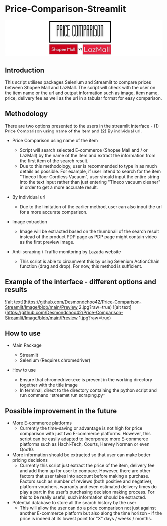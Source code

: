 # Price-Comparison-Streamlit

![alt text](https://github.com/Desmondchoo42/Price-Comparison-Streamlit/blob/main/Streamlit.jpg?raw=true)

## Introduction

This script utilises packages Selenium and Streamlit to compare prices between Shopee Mall and LazMall. The script will check with the user on the item name or the url and output information such as image, item name, price, delivery fee as well as the url in a tabular format for easy comparison. 

## Methodology

There are two options presented to the users in the streamlit interface - (1) Price Comparison using name of the item and (2) By individual url. 

* Price Comparison using name of the item
  * Script will search selected E-commerce (Shopee Mall and / or LazMall) by the name of the item and extract the information from the first item of the search result. 
  * Due to this methodology, user is recommended to type in as much details as possible. For example, if user intend to search for the item "Tineco Ifloor Cordless Vacuum", user should input the entire string into the text input rather than just entering "Tineco vacuum cleaner" in order to get a more accurate result. 

* By individual url
  * Due to the limitation of the earlier method, user can also input the url for a more accurate comparison.   

* Image extraction
  * Image will be extracted based on the thumbnail of the search result instead of the product PDP page as PDP page might contain video as the first preview image.

* Anti-scraping / Traffic monitoring by Lazada website
  * This script is able to circumvent this by using Selenium ActionChain function (drag and drop). For now, this method is sufficient.    

## Example of the interface - different options and results
![alt text](https://github.com/Desmondchoo42/Price-Comparison-Streamlit/Image/blob/main/Preview 2.jpg?raw=true)
![alt text](https://github.com/Desmondchoo42/Price-Comparison-Streamlit/Image/blob/main/Preview 1.jpg?raw=true)

## How to use

* Main Package
  * Streamlit
  * Selenium (Requires chromedriver)

* How to use
  * Ensure that chromedriver.exe is present in the working directory together with the title image
  * In terminal, direct to the directory containing the python script and run command "streamlit run scraping.py"    

## Possible improvement in the future

* More E-commerce platforms
  * Currently the time-saving or advantage is not high for price comparison with just two E-commerce platforms. However, this script can be easily adapted to incorporate more E-commerce platforms such as Hachi-Tech, Courts, Harvey Norman or even Qoo10. 
* More information should be extracted so that user can make better pricing decisions
  * Currently this script just extract the price of the item, delivery fee and add them up for user to compare. However, there are other factors that user takes into account before making a purchase. Factors such as number of reviews (both positive and negative), platform vouchers, warranty and even estimated delivery times do play a part in the user's purchasing decision making process. For this to be really useful, such information should be extracted. 
* Potential database to store all the search history by the user 
  * This will allow the user can do a price comparison not just against another E-commerce platform but also along the time horizon - if the price is indeed at its lowest point for "X" days / weeks / months.     

